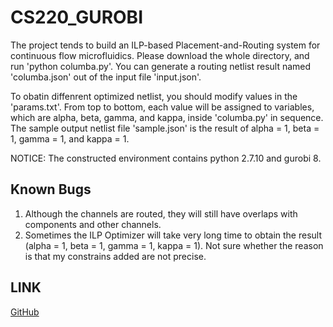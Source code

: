 # CS220_GUROBI

The project tends to build an ILP-based Placement-and-Routing system for continuous flow microfluidics. Please download the whole directory, and run 'python columba.py'. You can generate a routing netlist result named 'columba.json' out of the input file 'input.json'. 

To obatin diffenrent optimized netlist, you should modify values in the 'params.txt'. From top to bottom, each value will be assigned to variables, which are alpha, beta, gamma, and kappa, inside 'columba.py' in sequence. The sample output netlist file 'sample.json' is the result of alpha = 1, beta = 1, gamma = 1,  and kappa = 1.

NOTICE: The constructed environment contains python 2.7.10 and gurobi 8.

## Known Bugs
1. Although the channels are routed, they will still have overlaps with components and other channels. 
2. Sometimes the ILP Optimizer will take very long time to obtain the result (alpha = 1, beta = 1, gamma = 1, kappa = 1). Not sure whether the reason is that my constrains added are not precise.

## LINK
[GitHub](https://github.com/Sadort/CS220_GUROBI)

